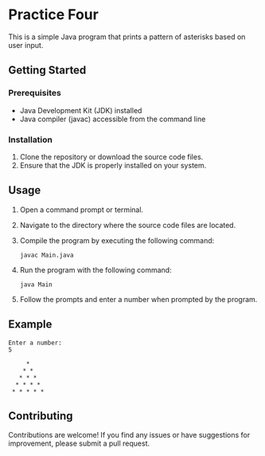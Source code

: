 # Practice Four

This is a simple Java program that prints a pattern of asterisks based on user input.

## Getting Started

### Prerequisites

- Java Development Kit (JDK) installed
- Java compiler (javac) accessible from the command line

### Installation

1. Clone the repository or download the source code files.
2. Ensure that the JDK is properly installed on your system.

## Usage

1. Open a command prompt or terminal.
2. Navigate to the directory where the source code files are located.
3. Compile the program by executing the following command:

   ```
   javac Main.java
   ```

4. Run the program with the following command:

   ```
   java Main
   ```

5. Follow the prompts and enter a number when prompted by the program.

## Example

```
Enter a number:
5

     *
    * *
   * * *
  * * * *
 * * * * *
```

## Contributing

Contributions are welcome! If you find any issues or have suggestions for improvement, please submit a pull request.